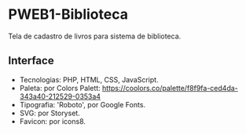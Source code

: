 # PWEB1-Biblioteca

Tela de cadastro de livros para sistema de biblioteca.

## Interface

- Tecnologias: PHP, HTML, CSS, JavaScript.
- Paleta: por Colors Palett: https://coolors.co/palette/f8f9fa-ced4da-343a40-212529-0353a4
- Tipografia: 'Roboto', por Google Fonts.
- SVG: por Storyset.
- Favicon: por icons8.
